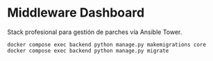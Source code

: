 # Middleware Dashboard

Stack profesional para gestión de parches vía Ansible Tower.

```
docker compose exec backend python manage.py makemigrations core
docker compose exec backend python manage.py migrate
```